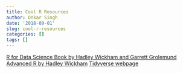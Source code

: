 ```yaml
---
title: Cool R Resources
author: Onkar Singh
date: '2018-09-01'
slug: cool-r-resources
categories: []
tags: []
---
```


[R for Data Science Book by Hadley Wickham and Garrett Grolemund](http://r4ds.had.co.nz/)
[Advanced R by Hadley Wickham](http://adv-r.had.co.nz/)
[Tidyverse webpage](https://www.tidyverse.org/)